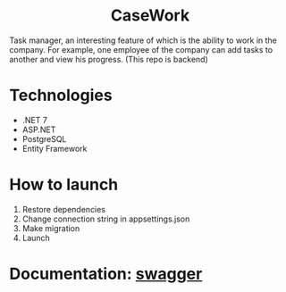 <h1 align="center">CaseWork</h1>

Task manager, an interesting feature of which is the ability to work in the company. For example, one employee of the company can add tasks to another and view his progress. (This repo is backend)

# Technologies
- .NET 7
- ASP.NET
- PostgreSQL
- Entity Framework

# How to launch
1. Restore dependencies
2. Change connection string in appsettings.json
3. Make migration
4. Launch

# Documentation: [swagger](https://app.swaggerhub.com/apis-docs/fllcker/casework/17.22.2022)
